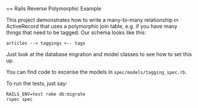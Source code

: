 == Rails Reverse Polymorphic Example

This project demonstrates how to write a many-to-many relationship in ActiveRecord that uses a polymorphic join table, e.g. if you have many things that need to be tagged. Our schema looks like this:

    articles --< taggings >-- tags

Just look at the database migration and model classes to see how to set this up.

You can find code to excerise the models in `spec/models/tagging_spec.rb`.

To run the tests, just say:

    RAILS_ENV=test rake db:migrate
    rspec spec


